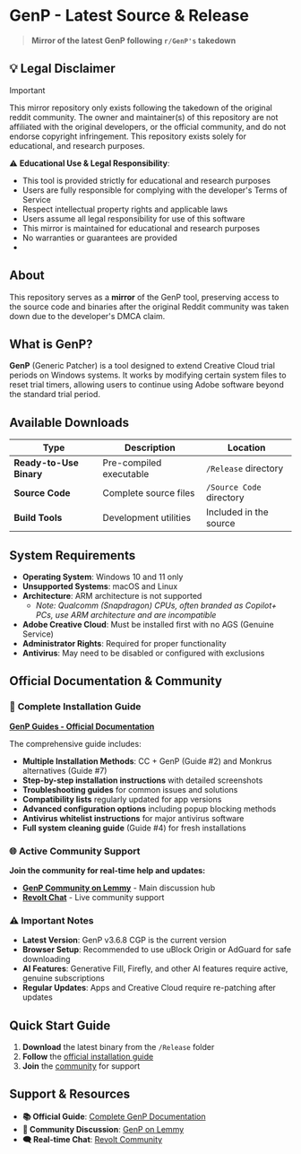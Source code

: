 # GenP - Latest Source & Release

> **Mirror of the latest GenP following `r/GenP's` takedown**

## 💡 Legal Disclaimer

> [!Important]
> This mirror repository only exists following the takedown of the original reddit community. The owner and maintainer(s) of this repository are not affiliated with the original developers, or the official community, and do not endorse copyright infringement. This repository exists solely for educational, and research purposes.

⚠️ **Educational Use & Legal Responsibility**: 
- This tool is provided strictly for educational and research purposes
- Users are fully responsible for complying with the developer's Terms of Service
- Respect intellectual property rights and applicable laws
- Users assume all legal responsibility for use of this software
- This mirror is maintained for educational and research purposes
- No warranties or guarantees are provided
- 

## About

This repository serves as a **mirror** of the GenP tool, preserving access to the source code and binaries after the original Reddit community was taken down due to the developer's DMCA claim.

## What is GenP?

**GenP** (Generic Patcher) is a tool designed to extend Creative Cloud trial periods on Windows systems. It works by modifying certain system files to reset trial timers, allowing users to continue using Adobe software beyond the standard trial period.

## Available Downloads

| Type | Description | Location |
|------|-------------|----------|
| **Ready-to-Use Binary** | Pre-compiled executable | `/Release` directory |
| **Source Code** | Complete source files | `/Source Code` directory |
| **Build Tools** | Development utilities | Included in the source |

## System Requirements

- **Operating System**: Windows 10 and 11 only
- **Unsupported Systems**: macOS and Linux
- **Architecture**: ARM architecture is not supported
  - *Note: Qualcomm (Snapdragon) CPUs, often branded as Copilot+ PCs, use ARM architecture and are incompatible*
- **Adobe Creative Cloud**: Must be installed first with no AGS (Genuine Service)
- **Administrator Rights**: Required for proper functionality
- **Antivirus**: May need to be disabled or configured with exclusions

## Official Documentation & Community

### 📖 **Complete Installation Guide**
**[GenP Guides - Official Documentation](https://wiki.dbzer0.com/genp-guides/guide/#guide-2)**

The comprehensive guide includes:
- **Multiple Installation Methods**: CC + GenP (Guide #2) and Monkrus alternatives (Guide #7)
- **Step-by-step installation instructions** with detailed screenshots
- **Troubleshooting guides** for common issues and solutions
- **Compatibility lists** regularly updated for app versions
- **Advanced configuration options** including popup blocking methods
- **Antivirus whitelist instructions** for major antivirus software
- **Full system cleaning guide** (Guide #4) for fresh installations

### 🌐 **Active Community Support**

**Join the community for real-time help and updates:**
- **[GenP Community on Lemmy](https://lemmy.dbzer0.com/c/GenP)** - Main discussion hub
- **[Revolt Chat](https://app.revolt.chat/invite/cgccWFFx)** - Live community support

### ⚠️ **Important Notes**

- **Latest Version**: GenP v3.6.8 CGP is the current version
- **Browser Setup**: Recommended to use uBlock Origin or AdGuard for safe downloading
- **AI Features**: Generative Fill, Firefly, and other AI features require active, genuine subscriptions
- **Regular Updates**: Apps and Creative Cloud require re-patching after updates

## Quick Start Guide

1. **Download** the latest binary from the `/Release` folder
2. **Follow** the [official installation guide](https://wiki.dbzer0.com/genp-guides/guide/#guide-2)
3. **Join** the [community](https://lemmy.dbzer0.com/c/GenP) for support

## Support & Resources

- **📚 Official Guide**: [Complete GenP Documentation](https://wiki.dbzer0.com/genp-guides)
- **💬 Community Discussion**: [GenP on Lemmy](https://lemmy.dbzer0.com/c/GenP)
- **🗨️ Real-time Chat**: [Revolt Community](https://app.revolt.chat/invite/cgccWFFx)
